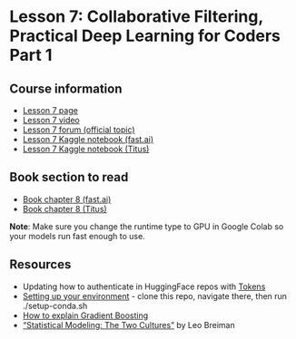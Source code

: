 # Lesson 7: Collaborative Filtering, Practical Deep Learning for Coders Part 1

## Course information
- [Lesson 7 page](https://course.fast.ai/Lessons/lesson7.html)
- [Lesson 7 video](https://www.youtube.com/watch?v=p4ZZq0736Po)
- [Lesson 7 forum (official topic)](https://forums.fast.ai/t/lesson-7-official-topic/97076)
- [Lesson 7 Kaggle notebook (fast.ai)]()
- [Lesson 7 Kaggle notebook (Titus)]()

## Book section to read
- [Book chapter 8 (fast.ai)](https://colab.research.google.com/github/fastai/fastbook/blob/master/08_collab.ipynb)
- [Book chapter 8 (Titus)](08_collab.ipynb)

**Note**: Make sure you change the runtime type to GPU in Google Colab so your models run fast enough to use. 

## Resources
- Updating how to authenticate in HuggingFace repos with [Tokens](https://huggingface.co/blog/password-git-deprecation)
- [Setting up your environment](https://github.com/fastai/fastsetup) - clone this repo, navigate there, then run ./setup-conda.sh
- [How to explain Gradient Boosting](https://explained.ai/gradient-boosting/)
- [“Statistical Modeling: The Two Cultures”](https://www.semanticscholar.org/paper/Statistical-modeling%3A-The-two-cultures-Breiman/e5df6bc6da5653ad98e754b08f63326c2e52b372) by Leo Breiman
